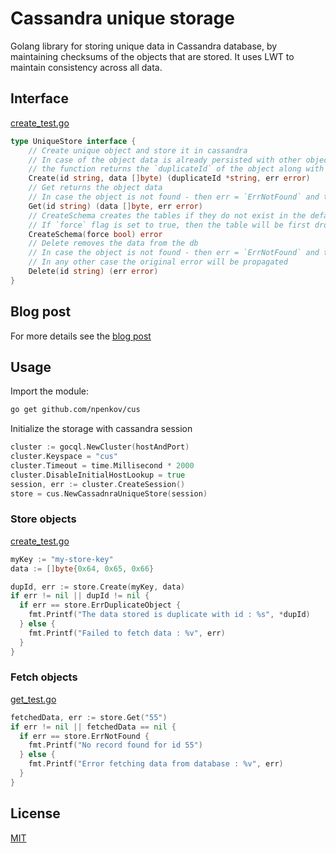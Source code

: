 # Cassandra unique storage

Golang library for storing unique data in Cassandra database, by maintaining checksums of the objects that are stored.
It uses LWT to maintain consistency across all data.

## Interface

[create_test.go](https://github.com/npenkov/cus/blob/main/interface.go)

```go
type UniqueStore interface {
	// Create unique object and store it in cassandra
	// In case of the object data is already persisted with other object
	// the function returns the `duplicateId` of the object along with err = `ErrDuplicateObject`
	Create(id string, data []byte) (duplicateId *string, err error)
	// Get returns the object data
	// In case the object is not found - then err = `ErrNotFound` and the data will be `nil`
	Get(id string) (data []byte, err error)
	// CreateSchema creates the tables if they do not exist in the default cluster keyspace
	// If `force` flag is set to true, then the table will be first droped if it exists
	CreateSchema(force bool) error
	// Delete removes the data from the db
	// In case the object is not found - then err = `ErrNotFound` and the data will be `nil`
	// In any other case the original error will be propagated
	Delete(id string) (err error)
}
```

## Blog post

For more details see the [blog post](https://npenkov.copm/2020-11-11-golang-cassandra-lwt/)

## Usage

Import the module:

```sh
go get github.com/npenkov/cus
```

Initialize the storage with cassandra session

```go
cluster := gocql.NewCluster(hostAndPort)
cluster.Keyspace = "cus"
cluster.Timeout = time.Millisecond * 2000
cluster.DisableInitialHostLookup = true
session, err := cluster.CreateSession()
store = cus.NewCassadnraUniqueStore(session)
```

### Store objects

[create_test.go](https://github.com/npenkov/cus/blob/main/create_test.go)

```go
myKey := "my-store-key"
data := []byte{0x64, 0x65, 0x66}

dupId, err := store.Create(myKey, data)
if err != nil || dupId != nil {
  if err == store.ErrDuplicateObject {
    fmt.Printf("The data stored is duplicate with id : %s", *dupId)
  } else {
    fmt.Printf("Failed to fetch data : %v", err)
  }
}
```

### Fetch objects

[get_test.go](https://github.com/npenkov/cus/blob/main/get_test.go)

```go
fetchedData, err := store.Get("55")
if err != nil || fetchedData == nil {
  if err == store.ErrNotFound {
    fmt.Printf("No record found for id 55")
  } else {
    fmt.Printf("Error fetching data from database : %v", err)
  }
}
```

## License

[MIT](https://github.com/npenkov/cus/blob/main/LICENSE)